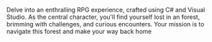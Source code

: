 Delve into an enthralling RPG experience, crafted using C# and Visual Studio. As the central character, you'll find yourself lost in an forest, brimming with challenges, and curious encounters. Your mission is to navigate this forest and make your way back home
